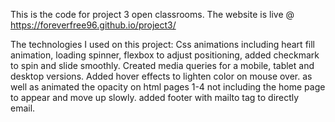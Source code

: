 This is the code for project 3 open classrooms.
The website is live @ https://foreverfree96.github.io/project3/

The technologies I used on this project: Css animations including heart fill animation, loading spinner, flexbox to adjust positioning, added checkmark to spin and slide smoothly.
Created media queries for a mobile, tablet and desktop versions.
Added hover effects to lighten color on mouse over.
as well as animated the opacity on html pages 1-4 not including the home page to appear and move up slowly.
added footer with mailto tag to directly email.
